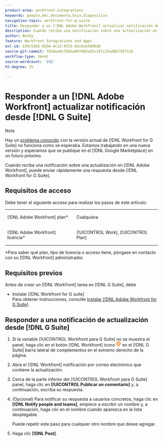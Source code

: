 ```yaml
---
product-area: workfront-integrations
keywords: google,doc,documento,hoja,diapositiva
navigation-topic: workfront-for-g-suite
title: Responder a un [!DNL Adobe Workfront] actualizar notificación de G Suite
description: Cuando reciba una notificación sobre una actualización en [!DNL Adobe] [!DNL Workfront], puede publicar rápidamente una respuesta de Workfront para G Suite.
author: Becky
feature: Workfront Integrations and Apps
exl-id: b39c53b5-02b6-4c13-9f25-83cb3e3096d8
source-git-commit: f818eadcfbb5a897485a25c25fc25ad057567116
workflow-type: tm+mt
source-wordcount: '242'
ht-degree: 1%

---
```


# Responder a un [!DNL Adobe Workfront] actualizar notificación desde [!DNL G Suite]

>[!NOTE]
>
>Hay un [problema conocido](https://experienceleague.adobe.com/docs/workfront-known-issues/issues/new-workfront-experience/wf-current/wf-integrations-error-when-opening-wf-for-gsuite.html?lang=en) con la versión actual de [!DNL Workfront for G Suite] no funciona como se esperaba. Estamos trabajando en una nueva versión y esperamos que se publique en el [!DNL Google Marketplace] en un futuro próximo.

Cuando reciba una notificación sobre una actualización en [!DNL Adobe Workfront], puede enviar rápidamente una respuesta desde [!DNL Workfront for G Suite].

## Requisitos de acceso

Debe tener el siguiente acceso para realizar los pasos de este artículo:

<table style="table-layout:auto"> 
 <col> 
 <col> 
 <tbody> 
  <tr> 
   <td role="rowheader">[!DNL Adobe Workfront] plan*</td> 
   <td> <p>Cualquiera</p> </td> 
  </tr> 
  <tr> 
   <td role="rowheader">[!DNL Adobe Workfront] licencia*</td> 
   <td> <p>[!UICONTROL Work], [!UICONTROL Plan]</p> </td> 
  </tr> 
  </tbody> 
</table>

&#42;Para saber qué plan, tipo de licencia o acceso tiene, póngase en contacto con su [!DNL Workfront] administrador.

## Requisitos previos

Antes de crear un [!DNL Workfront] tarea en [!DNL G Suite], debe

* Instalar [!DNL Workfront for G suite]\
   Para obtener instrucciones, consulte [Instalar [!DNL Adobe Workfront for G Suite]](../../workfront-integrations-and-apps/workfront-for-g-suite/install-workfront-for-gsuite.md).

## Responder a una notificación de actualización desde [!DNL G Suite]

1. Si la variable [!UICONTROL Workfront para G Suite] no se muestra el panel, haga clic en el botón [!DNL Workfront] icono ![](assets/wf-lion-icon.png) en el [!DNL G Suite] barra lateral de complementos en el extremo derecho de la página.
1. Abra el [!DNL Workfront] notificación por correo electrónico que contiene la actualización.
1. Cerca de la parte inferior del [!UICONTROL Workfront para G Suite] panel, haga clic en **[!UICONTROL Publicar un comentario]** y, a continuación, escriba su respuesta.
1. (Opcional) Para notificar su respuesta a usuarios concretos, haga clic en **[!DNL Notify people and teams]**, empiece a escribir un nombre y, a continuación, haga clic en el nombre cuando aparezca en la lista desplegable.

   Puede repetir este paso para cualquier otro nombre que desee agregar.

1. Haga clic **[!DNL Post]**.
